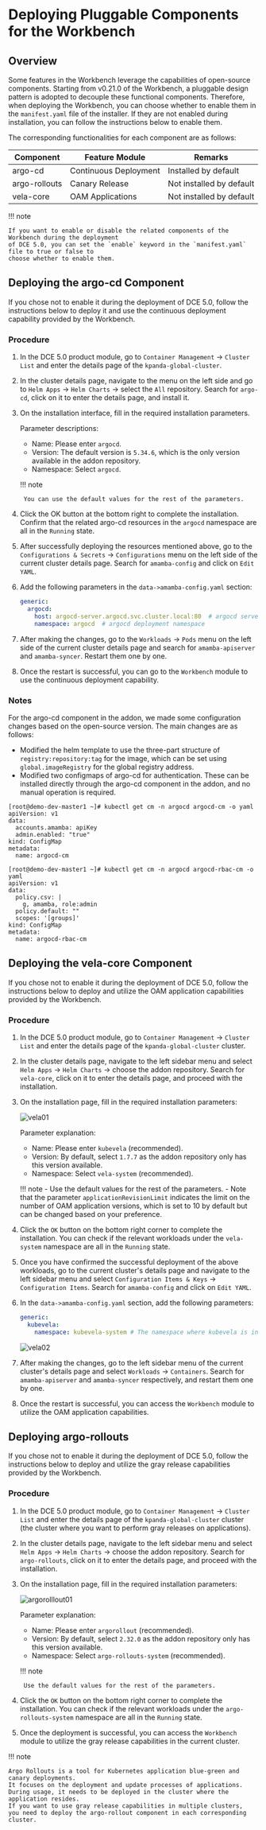 # Deploying Pluggable Components for the Workbench

## Overview

Some features in the Workbench leverage the capabilities of open-source components. Starting from
v0.21.0 of the Workbench, a pluggable design pattern is adopted to decouple these functional
components. Therefore, when deploying the Workbench, you can choose whether to enable them in
the `manifest.yaml` file of the installer. If they are not enabled during installation, you can
follow the instructions below to enable them.

The corresponding functionalities for each component are as follows:

| Component   | Feature Module | Remarks |
| ----------- | -------------- | ------- |
| argo-cd     | Continuous Deployment | Installed by default |
| argo-rollouts | Canary Release | Not installed by default |
| vela-core   | OAM Applications | Not installed by default |

!!! note

    If you want to enable or disable the related components of the Workbench during the deployment
    of DCE 5.0, you can set the `enable` keyword in the `manifest.yaml` file to true or false to
    choose whether to enable them.

## Deploying the argo-cd Component

If you chose not to enable it during the deployment of DCE 5.0, follow the instructions below
to deploy it and use the continuous deployment capability provided by the Workbench.

### Procedure

1. In the DCE 5.0 product module, go to `Container Management` -> `Cluster List` and enter the details page of the `kpanda-global-cluster`.

2. In the cluster details page, navigate to the menu on the left side and go to `Helm Apps` -> `Helm Charts`
   -> select the `All` repository. Search for `argo-cd`, click on it to enter the details page, and install it.

3. On the installation interface, fill in the required installation parameters.


    Parameter descriptions:

    - Name: Please enter `argocd`.
    - Version: The default version is `5.34.6`, which is the only version available in the addon repository.
    - Namespace: Select `argocd`.

    !!! note

        You can use the default values for the rest of the parameters.

4. Click the OK button at the bottom right to complete the installation. Confirm that the related argo-cd resources in the `argocd` namespace are all in the `Running` state.

5. After successfully deploying the resources mentioned above, go to the `Configurations & Secrets` -> `Configurations`
   menu on the left side of the current cluster details page. Search for `amamba-config` and click on `Edit YAML`.

6. Add the following parameters in the `data->amamba-config.yaml` section:

    ```yaml
    generic:
      argocd:
        host: argocd-server.argocd.svc.cluster.local:80  # argocd server address, format: argocd-server service name.namespace.svc.cluster.local:80
        namespace: argocd  # argocd deployment namespace
    ```

7. After making the changes, go to the `Workloads` -> `Pods` menu on the left side of the current cluster details
   page and search for `amamba-apiserver` and `amamba-syncer`. Restart them one by one.

8. Once the restart is successful, you can go to the `Workbench` module to use the continuous deployment capability.

### Notes

For the argo-cd component in the addon, we made some configuration changes based on the open-source version. The main changes are as follows:

- Modified the helm template to use the three-part structure of `registry:repository:tag` for the image,
  which can be set using `global.imageRegistry` for the global registry address.
- Modified two configmaps of argo-cd for authentication. These can be installed directly through
  the argo-cd component in the addon, and no manual operation is required.

```shell
[root@demo-dev-master1 ~]# kubectl get cm -n argocd argocd-cm -o yaml
apiVersion: v1
data:
  accounts.amamba: apiKey
  admin.enabled: "true"
kind: ConfigMap
metadata:
  name: argocd-cm

[root@demo-dev-master1 ~]# kubectl get cm -n argocd argocd-rbac-cm -o yaml
apiVersion: v1
data:
  policy.csv: |
    g, amamba, role:admin
  policy.default: ""
  scopes: '[groups]'
kind: ConfigMap
metadata:
  name: argocd-rbac-cm
```

## Deploying the vela-core Component

If you chose not to enable it during the deployment of DCE 5.0, follow the instructions below
to deploy and utilize the OAM application capabilities provided by the Workbench.

### Procedure

1. In the DCE 5.0 product module, go to `Container Management` -> `Cluster List` and enter
   the details page of the `kpanda-global-cluster` cluster.

2. In the cluster details page, navigate to the left sidebar menu and select `Helm Apps` -> `Helm Charts` -> choose the addon repository. Search for `vela-core`, click on it to enter the details page, and proceed with the installation.

3. On the installation page, fill in the required installation parameters:

    ![vela01](images/vela01.png)

    Parameter explanation:

    - Name: Please enter `kubevela` (recommended).
    - Version: By default, select `1.7.7` as the addon repository only has this version available.
    - Namespace: Select `vela-system` (recommended).

    !!! note
        - Use the default values for the rest of the parameters.
        - Note that the parameter `applicationRevisionLimit` indicates the limit on the number of OAM application versions, which is set to 10 by default but can be changed based on your preference.

4. Click the `OK` button on the bottom right corner to complete the installation. You can check if the relevant workloads under the `vela-system` namespace are all in the `Running` state.

5. Once you have confirmed the successful deployment of the above workloads, go to the current cluster's details page and navigate to the left sidebar menu and select `Configuration Items & Keys` -> `Configuration Items`. Search for `amamba-config` and click on `Edit YAML`.

6. In the `data->amamba-config.yaml` section, add the following parameters:

    ```yaml
    generic:
      kubevela:
        namespace: kubevela-system # The namespace where kubevela is installed
    ```

    ![vela02](images/vela02.png)

7. After making the changes, go to the left sidebar menu of the current cluster's details page and select `Workloads` -> `Containers`. Search for `amamba-apiserver` and `amamba-syncer` respectively, and restart them one by one.

8. Once the restart is successful, you can access the `Workbench` module to utilize the OAM application capabilities.

## Deploying argo-rollouts

If you chose not to enable it during the deployment of DCE 5.0, follow the instructions below to deploy and utilize the gray release capabilities provided by the Workbench.

### Procedure

1. In the DCE 5.0 product module, go to `Container Management` -> `Cluster List` and enter the details page of the `kpanda-global-cluster` cluster (the cluster where you want to perform gray releases on applications).

2. In the cluster details page, navigate to the left sidebar menu and select `Helm Apps` -> `Helm Charts` -> choose
   the addon repository. Search for `argo-rollouts`, click on it to enter the details page, and proceed with the installation.

3. On the installation page, fill in the required installation parameters:

    ![argorolllout01](images/argorollout01.png)

    Parameter explanation:

    - Name: Please enter `argorollout` (recommended).
    - Version: By default, select `2.32.0` as the addon repository only has this version available.
    - Namespace: Select `argo-rollouts-system` (recommended).

    !!! note

        Use the default values for the rest of the parameters.

4. Click the `OK` button on the bottom right corner to complete the installation. You can check if the
   relevant workloads under the `argo-rollouts-system` namespace are all in the `Running` state.

5. Once the deployment is successful, you can access the `Workbench` module to utilize the gray release
   capabilities in the current cluster.

!!! note

    Argo Rollouts is a tool for Kubernetes application blue-green and canary deployments.
    It focuses on the deployment and update processes of applications.
    During usage, it needs to be deployed in the cluster where the application resides.
    If you want to use gray release capabilities in multiple clusters,
    you need to deploy the argo-rollout component in each corresponding cluster.
